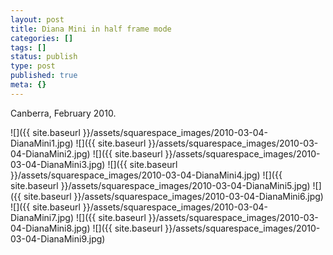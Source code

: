 ```yaml
---
layout: post
title: Diana Mini in half frame mode
categories: []
tags: []
status: publish
type: post
published: true
meta: {}
---
```


Canberra, February 2010.

![]({{ site.baseurl }}/assets/squarespace_images/2010-03-04-DianaMini1.jpg)
![]({{ site.baseurl }}/assets/squarespace_images/2010-03-04-DianaMini2.jpg)
![]({{ site.baseurl }}/assets/squarespace_images/2010-03-04-DianaMini3.jpg)
![]({{ site.baseurl }}/assets/squarespace_images/2010-03-04-DianaMini4.jpg)
![]({{ site.baseurl }}/assets/squarespace_images/2010-03-04-DianaMini5.jpg)
![]({{ site.baseurl }}/assets/squarespace_images/2010-03-04-DianaMini6.jpg)
![]({{ site.baseurl }}/assets/squarespace_images/2010-03-04-DianaMini7.jpg)
![]({{ site.baseurl }}/assets/squarespace_images/2010-03-04-DianaMini8.jpg)
![]({{ site.baseurl }}/assets/squarespace_images/2010-03-04-DianaMini9.jpg)
